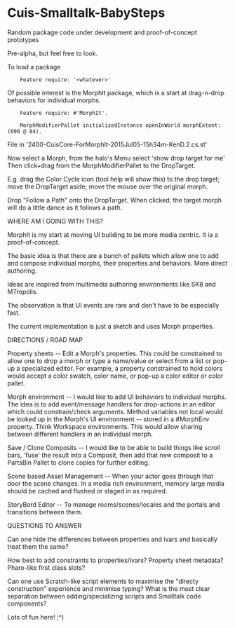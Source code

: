 Cuis-Smalltalk-BabySteps
==========

Random package code under development and proof-of-concept prototypes

Pre-alpha, but feel free to look.

To load a package
````Smalltalk
	Feature require: '<whatever>'
````

Of possible interest is the MorphIt package, which is a start at drag-n-drop behaviors for individual morphs.
````Smalltalk
	Feature require: #'MorphIt'.

	MorphModifierPallet initializedInstance openInWorld morphExtent:  (690 @ 84).

````
File in '2400-CuisCore-ForMorphIt-2015Jul05-15h34m-KenD.2.cs.st'

Now select a Morph, from the halo's Menu select 'show drop target for me'
Then click+drag from the MorphModifierPallet to the DropTarget.

E.g. drag the Color Cycle icon (tool help will show this) to the drop target; move the DropTarget aside; move the mouse over the original morph.

Drop "Follow a Path" onto the DropTarget.  When clicked, the target morph will do a little dance as it follows a path.


WHERE AM I GOING WITH THIS?

MorphIt is my start at moving UI building to be more media centric.  It ia a proof-of-concept.

The basic idea is that there are a bunch of pallets which allow one to add and compose individual  morphs, their properties and behaviors.  More direct authoring.  

Ideas are inspired from multimedia authoring environments like SK8 and MTropolis.

The observation is that UI events are rare and don't have to be especially fast.

The current implementation is just a sketch and uses Morph properties.


DIRECTIONS / ROAD MAP

Property sheets -- Edit a Morph's properties.  This could be constrained to allow one to drop a morph or type a name/value or select from a list or pop-up a specialized editor.  For example, a property constrained to hold colors would accept a color swatch, color name, or pop-up a color editor or color pallet.

Morph environment -- I would like to add UI behaviors to individual morphs.  The idea is to add event/message handlers for drop-actions in an editor which could constrain/check arguments.  Method variables not local would be looked up in the Morph's UI environment -- stored in a #MorphEnv property.  Think Workspace environments.  This would allow sharing between different handlers in an individual morph.

Save / Clone Composits -- I would like to be able to build things like scroll bars, 'fuse' the result into a Composit, then add that new composit to a PartsBin Pallet to clone copies for further editing.

Scene based Asset Management -- When your actor goes through that door the scene changes.  In a media rich environment, memory large media should be cached and flushed or staged in as required.

StoryBord Editor -- To manage rooms/scenes/locales and the portals and transitions between them.


QUESTIONS TO ANSWER

Can one hide the differences between properties and ivars and basically treat them the same?

How best to add constraints to properties/ivars?  Property sheet metadata?  Pharo-like first class slots?

Can one use Scratch-like script elements to maximise the "directy construction" experience and minimise typing?  What is the most clear separation between adding/specializing scripts and Smalltalk code components?

Lots of fun here!  ;^)


